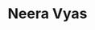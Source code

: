 ---
title: Neera Vyas
nickname: neera
role: Welcomer
image: neera.jpg
whyispeak: 'neera neera neera neera neera neera neera neera neera neera neera neera neera neera neera neera neera neera neera neera neera neera neera neera neera neera neera neera neera neera neera neera '
---